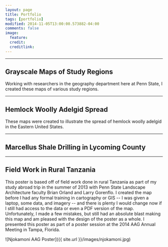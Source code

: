 ```yaml
---
layout: page
title: Portfolio
tags: [portfolio]
modified: 2014-11-05T13:00:00.573882-04:00
comments: false
image:
  feature: 
  credit: 
  creditlink: 
---
```

---

## Grayscale Maps of Study Regions

Working with researchers in the geography department here at Penn State, I created these maps of various study regions.

---

## Hemlock Woolly Adelgid Spread

These maps were created to illustrate the spread of hemlock woolly adelgid in the Eastern United States.

---

## Marcellus Shale Drilling in Lycoming County

---

## Field Work in Rural Tanzania

This poster is based off of field work done in rural Tanzania as part of my study abroad trip in the summer of 2013 with Penn State Landscape Architecture faculty Brian Orland and Larry Gorenflo. I created the map before I had any formal training in cartography or GIS -- I was given a laptop, some data, and imagery -- and there is plenty I would change now if I still had access to the data or even a PDF version of the map. Unfortunately, I made a few mistakes, but still had an absolute blast making this map and am pleased with the design of the poster as a whole. I presented this poster as part of a poster session at the 2014 AAG Annual Meeting in Tampa, Florida.

![Njokamoni AAG Poster]({{ site.url }}/images/njokamoni.jpg)